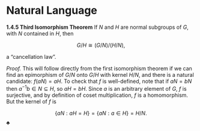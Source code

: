 # Natural Language

**1.4.5 Third Isomorphism Theorem** If $N$ and $H$ are normal subgroups of $G$, with $N$ contained in $H$, then

$$G / H \cong (G / N) / (H / N),$$

a “cancellation law”.

*Proof.* This will follow directly from the first isomorphism theorem if we can find an epimorphism of $G / N$ onto $G / H$ with kernel $H / N$, and there is a natural candidate: $f(aN) = aH$. To check that $f$ is well-defined, note that if $aN = bN$ then $a^{-1} b \in N \subseteq H$, so $aH = bH$. Since $a$ is an arbitrary element of $G$, $f$ is surjective, and by definition of coset multiplication, $f$ is a homomorphism. But the kernel of $f$ is

$$\{aN : aH = H\} = \{aN : a \in H\} = H / N.$$ ♣